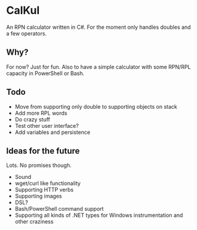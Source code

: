 # CalKul
An RPN calculator written in C#. For the moment only handles doubles and a few operators.

## Why?
For now? Just for fun. Also to have a simple calculator with some RPN/RPL capacity in PowerShell or Bash.

## Todo
* Move from supporting only double to supporting objects on stack
* Add more RPL words
* Do crazy stuff
* Test other user interface?
* Add variables and persistence

## Ideas for the future
Lots. No promises though.
* Sound
* wget/curl like functionality
* Supporting HTTP verbs
* Supporting images
* DSL?
* Bash/PowerShell command support
* Supporting all kinds of .NET types for Windows instrumentation and other craziness
